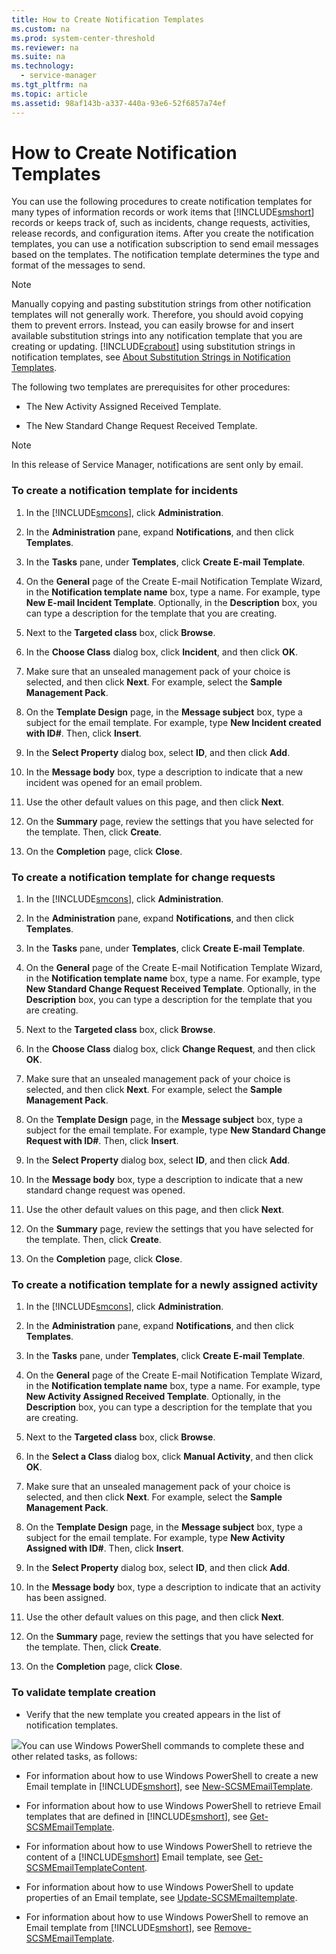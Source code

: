 ```yaml
---
title: How to Create Notification Templates
ms.custom: na
ms.prod: system-center-threshold
ms.reviewer: na
ms.suite: na
ms.technology: 
  - service-manager
ms.tgt_pltfrm: na
ms.topic: article
ms.assetid: 98af143b-a337-440a-93e6-52f6857a74ef
---
```

# How to Create Notification Templates
You can use the following procedures to create notification templates for many types of information records or work items that [!INCLUDE[smshort](../../includes/smshort_md.md)] records or keeps track of, such as incidents, change requests, activities, release records, and configuration items. After you create the notification templates, you can use a notification subscription to send email messages based on the templates. The notification template determines the type and format of the messages to send.

> [!NOTE]
> Manually copying and pasting substitution strings from other notification templates will not generally work. Therefore, you should avoid copying them to prevent errors. Instead, you can easily browse for and insert available substitution strings into any notification template that you are creating or updating. [!INCLUDE[crabout](../../includes/crabout_md.md)] using substitution strings in notification templates, see [About Substitution Strings in Notification Templates](About-Substitution-Strings-in-Notification-Templates.md).

The following two templates are prerequisites for other procedures:

-   The New Activity Assigned Received Template.

-   The New Standard Change Request Received Template.

> [!NOTE]
> In this release of Service Manager, notifications are sent only by email.

### To create a notification template for incidents

1.  In the [!INCLUDE[smcons](../../includes/smcons_md.md)], click **Administration**.

2.  In the **Administration** pane, expand **Notifications**, and then click **Templates**.

3.  In the **Tasks** pane, under **Templates**, click **Create E\-mail Template**.

4.  On the **General** page of the Create E\-mail Notification Template Wizard, in the **Notification template name** box, type a name. For example, type **New E\-mail Incident Template**. Optionally, in the **Description** box, you can type a description for the template that you are creating.

5.  Next to the **Targeted class** box, click **Browse**.

6.  In the **Choose Class** dialog box, click **Incident**, and then click **OK**.

7.  Make sure that an unsealed management pack of your choice is selected, and then click **Next**. For example, select the **Sample Management Pack**.

8.  On the **Template Design** page, in the **Message subject** box, type a subject for the email template. For example, type **New Incident created with ID\#**. Then, click **Insert**.

9. In the **Select Property** dialog box, select **ID**, and then click **Add**.

10. In the **Message body** box, type a description to indicate that a new incident was opened for an email problem.

11. Use the other default values on this page, and then click **Next**.

12. On the **Summary** page, review the settings that you have selected for the template. Then, click **Create**.

13. On the **Completion** page, click **Close**.

### To create a notification template for change requests

1.  In the [!INCLUDE[smcons](../../includes/smcons_md.md)], click **Administration**.

2.  In the **Administration** pane, expand **Notifications**, and then click **Templates**.

3.  In the **Tasks** pane, under **Templates**, click **Create E\-mail Template**.

4.  On the **General** page of the Create E\-mail Notification Template Wizard, in the **Notification template name** box, type a name. For example, type **New Standard Change Request Received Template**. Optionally, in the **Description** box, you can type a description for the template that you are creating.

5.  Next to the **Targeted class** box, click **Browse**.

6.  In the **Choose Class** dialog box, click **Change Request**, and then click **OK**.

7.  Make sure that an unsealed management pack of your choice is selected, and then click **Next**. For example, select the **Sample Management Pack**.

8.  On the **Template Design** page, in the **Message subject** box, type a subject for the email template. For example, type **New Standard Change Request with ID\#**. Then, click **Insert**.

9. In the **Select Property** dialog box, select **ID**, and then click **Add**.

10. In the **Message body** box, type a description to indicate that a new standard change request was opened.

11. Use the other default values on this page, and then click **Next**.

12. On the **Summary** page, review the settings that you have selected for the template. Then, click **Create**.

13. On the **Completion** page, click **Close**.

### To create a notification template for a newly assigned activity

1.  In the [!INCLUDE[smcons](../../includes/smcons_md.md)], click **Administration**.

2.  In the **Administration** pane, expand **Notifications**, and then click **Templates**.

3.  In the **Tasks** pane, under **Templates**, click **Create E\-mail Template**.

4.  On the **General** page of the Create E\-mail Notification Template Wizard, in the **Notification template name** box, type a name. For example, type **New Activity Assigned Received Template**. Optionally, in the **Description** box, you can type a description for the template that you are creating.

5.  Next to the **Targeted class** box, click **Browse**.

6.  In the **Select a Class** dialog box, click **Manual Activity**, and then click **OK**.

7.  Make sure that an unsealed management pack of your choice is selected, and then click **Next**. For example, select the **Sample Management Pack**.

8.  On the **Template Design** page, in the **Message subject** box, type a subject for the email template. For example, type **New Activity Assigned with ID\#**. Then, click **Insert**.

9. In the **Select Property** dialog box, select **ID**, and then click **Add**.

10. In the **Message body** box, type a description to indicate that an activity has been assigned.

11. Use the other default values on this page, and then click **Next**.

12. On the **Summary** page, review the settings that you have selected for the template. Then, click **Create**.

13. On the **Completion** page, click **Close**.

### To validate template creation

-   Verify that the new template you created appears in the list of notification templates.

![](Image/PSSymbol.gif)You can use Windows PowerShell commands to complete these and other related tasks, as follows:

-   For information about how to use Windows PowerShell to create a new Email template in [!INCLUDE[smshort](../../includes/smshort_md.md)], see [New\-SCSMEmailTemplate](http://go.microsoft.com/fwlink/p/?LinkID=225355).

-   For information about how to use Windows PowerShell to retrieve Email templates that are defined in [!INCLUDE[smshort](../../includes/smshort_md.md)], see [Get\-SCSMEmailTemplate](http://go.microsoft.com/fwlink/p/?LinkID=225323).

-   For information about how to use Windows PowerShell to retrieve the content of a [!INCLUDE[smshort](../../includes/smshort_md.md)] Email template, see [Get\-SCSMEmailTemplateContent](http://go.microsoft.com/fwlink/p/?LinkID=225324).

-   For information about how to use Windows PowerShell to update properties of an Email template, see [Update\-SCSMEmailtemplate](http://go.microsoft.com/fwlink/p/?LinkID=225384).

-   For information about how to use Windows PowerShell to remove an Email template from [!INCLUDE[smshort](../../includes/smshort_md.md)], see [Remove\-SCSMEmailTemplate](http://go.microsoft.com/fwlink/p/?LinkId=246064).


